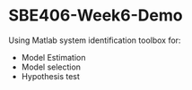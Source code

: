 # SBE406-Week6-Demo
Using Matlab system identification toolbox for: 
* Model Estimation
* Model selection 
* Hypothesis test
